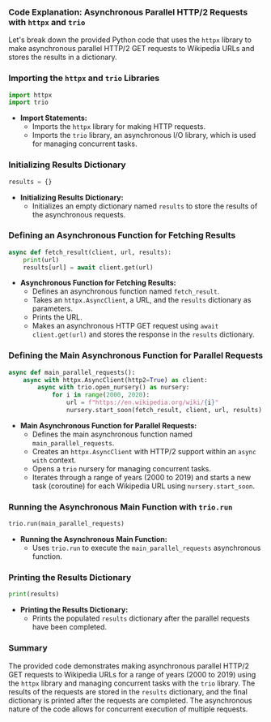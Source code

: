 ### Code Explanation: Asynchronous Parallel HTTP/2 Requests with `httpx` and `trio`

Let's break down the provided Python code that uses the `httpx` library to make asynchronous parallel HTTP/2 GET requests to Wikipedia URLs and stores the results in a dictionary.

### Importing the `httpx` and `trio` Libraries
```python
import httpx
import trio
```
- **Import Statements:**
  - Imports the `httpx` library for making HTTP requests.
  - Imports the `trio` library, an asynchronous I/O library, which is used for managing concurrent tasks.

### Initializing Results Dictionary
```python
results = {}
```
- **Initializing Results Dictionary:**
  - Initializes an empty dictionary named `results` to store the results of the asynchronous requests.

### Defining an Asynchronous Function for Fetching Results
```python
async def fetch_result(client, url, results):
    print(url)
    results[url] = await client.get(url)
```
- **Asynchronous Function for Fetching Results:**
  - Defines an asynchronous function named `fetch_result`.
  - Takes an `httpx.AsyncClient`, a URL, and the `results` dictionary as parameters.
  - Prints the URL.
  - Makes an asynchronous HTTP GET request using `await client.get(url)` and stores the response in the `results` dictionary.

### Defining the Main Asynchronous Function for Parallel Requests
```python
async def main_parallel_requests():
    async with httpx.AsyncClient(http2=True) as client:
        async with trio.open_nursery() as nursery:
            for i in range(2000, 2020):
                url = f"https://en.wikipedia.org/wiki/{i}"
                nursery.start_soon(fetch_result, client, url, results)
```
- **Main Asynchronous Function for Parallel Requests:**
  - Defines the main asynchronous function named `main_parallel_requests`.
  - Creates an `httpx.AsyncClient` with HTTP/2 support within an `async with` context.
  - Opens a `trio` nursery for managing concurrent tasks.
  - Iterates through a range of years (2000 to 2019) and starts a new task (coroutine) for each Wikipedia URL using `nursery.start_soon`.

### Running the Asynchronous Main Function with `trio.run`
```python
trio.run(main_parallel_requests)
```
- **Running the Asynchronous Main Function:**
  - Uses `trio.run` to execute the `main_parallel_requests` asynchronous function.

### Printing the Results Dictionary
```python
print(results)
```
- **Printing the Results Dictionary:**
  - Prints the populated `results` dictionary after the parallel requests have been completed.

### Summary
The provided code demonstrates making asynchronous parallel HTTP/2 GET requests to Wikipedia URLs for a range of years (2000 to 2019) using the `httpx` library and managing concurrent tasks with the `trio` library. The results of the requests are stored in the `results` dictionary, and the final dictionary is printed after the requests are completed. The asynchronous nature of the code allows for concurrent execution of multiple requests.
